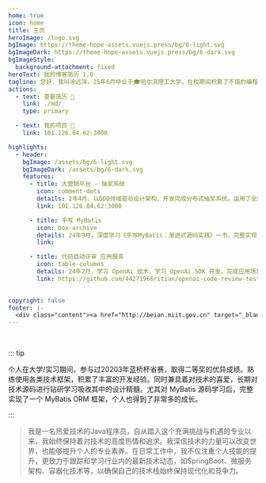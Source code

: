 ```yaml
---
home: true
icon: home
title: 主页
heroImage: /logo.svg
bgImage: https://theme-hope-assets.vuejs.press/bg/6-light.svg
bgImageDark: https://theme-hope-assets.vuejs.press/bg/6-dark.svg
bgImageStyle:
  background-attachment: fixed
heroText: 我的博客简历 1.0
tagline: 您好，我叫涂远洋，25年6月毕业于🎓哈尔滨理工大学。在校期间积累了不错的编程经验，可熟练运用主流分布式技术栈，独立开发项目。V6 TEST
actions:
  - text: 查看简历 👣
    link: ./md/
    type: primary

  - text: 我的项目 💐
    link: 101.126.84.62:3000

highlights:
  - header: 
    bgImage: /assets/bg/6-light.svg
    bgImageDark: /assets/bg/6-dark.svg
    features:
      - title: 大营销平台 - 抽奖系统
        icon: comment-dots
        details: 2年4月，以DDD领域驱动设计架构，开发完成分布式抽奖系统。运用了全面的分布式技术栈。
        link: 101.126.84.62:3000

      - title: 手写 MyBatis
        icon: box-archive
        details: 24年9月，深度学习《手写MyBatis：渐进式源码实践》一书，完整实现了一个 MyBatis ORM 框架。
        link: 

      - title: 代码自动评审 应用服务
        icon: table-columns
        details: 24年2月，学习 OpenAi 技术，学习 OpenAi SDK 开发，完成应用场景的对接使用「涵盖支付对接」。
        link: https://github.com/44271966ritian/openai-code-review-test
        

copyright: false
footer: |-
  <div class="content"><a href="http://beian.miit.gov.cn" target="_blank">京ICP备1903****号</a> | MIT 协议, 版权所有 © 2023 你的名字，All rights reserved.</div>
---
```


<br/>

::: tip

个人在大学/实习期间，参与过20203年蓝桥杯省赛，取得二等奖的优异成绩。熟练使用各类技术框架，积累了丰富的开发经验。同时兼具着对技术的喜爱，长期对技术源码进行钻研学习吸收其中的设计精髓。尤其对 MyBatis 源码学习后，完整实现了一个 MyBatis ORM 框架，个人也得到了非常多的成长。

:::

>我是一名热爱技术的Java程序员，自从踏入这个充满挑战与机遇的专业以来，我始终保持着对技术的高度热情和追求。我深信技术的力量可以改变世界，也能够提升个人的专业素养。在日常工作中，我不仅注重个人技能的提升，更致力于跟踪和学习行业内的最新技术动态，如SpringBoot、微服务架构、容器化技术等，以确保自己的技术栈始终保持现代化和竞争力。